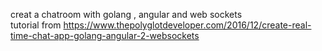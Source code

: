 creat a chatroom with golang , angular and web sockets  
tutorial from https://www.thepolyglotdeveloper.com/2016/12/create-real-time-chat-app-golang-angular-2-websockets

